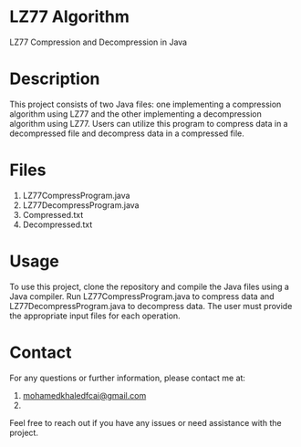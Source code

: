 # LZ77 Algorithm
LZ77 Compression and Decompression in Java
# Description
This project consists of two Java files: one implementing a compression algorithm using LZ77 and the other implementing a decompression algorithm using LZ77. Users can utilize this program to compress data in a decompressed file and decompress data in a compressed file.
# Files
1. LZ77CompressProgram.java
2. LZ77DecompressProgram.java
3. Compressed.txt
4. Decompressed.txt
# Usage
To use this project, clone the repository and compile the Java files using a Java compiler. Run LZ77CompressProgram.java to compress data and LZ77DecompressProgram.java to decompress data. The user must provide the appropriate input files for each operation.
# Contact
For any questions or further information, please contact me at: 
1. mohamedkhaledfcai@gmail.com
2. 

Feel free to reach out if you have any issues or need assistance with the project.
